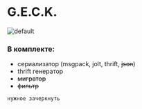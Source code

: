 # G.E.C.K.
![default](https://cloud.githubusercontent.com/assets/5084395/23034038/cf7e5eb0-f493-11e6-8698-66262306ca81.png)  

### В комплекте:  
- сериализатор (msgpack, jolt, thrift, ~~json~~)
- thrift генератор
-  ~~мигратор~~
- ~~фильтр~~

```нужное зачеркнуть```



